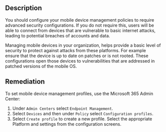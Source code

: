 ## Description

You should configure your mobile device management policies to require advanced security configurations. If you do not require this, users will be able to connect from devices that are vulnerable to basic internet attacks, leading to potential breaches of accounts and data.

Managing mobile devices in your organization, helps provide a basic level of security to protect against attacks from these platforms. For example ensure that the device is up to date on patches or is not rooted. These configurations open those devices to vulnerabilities that are addressed in patched versions of the mobile OS.

## Remediation

To set mobile device management profiles, use the Microsoft 365 Admin Center:

1. Under `Admin Centers` select `Endpoint Management`.
2. Select `Devices` and then under `Policy` select `Configuration profiles`.
3. Select `Create profile` to create a new profile. Select the appropriate Platform and settings from the configuration screens.
